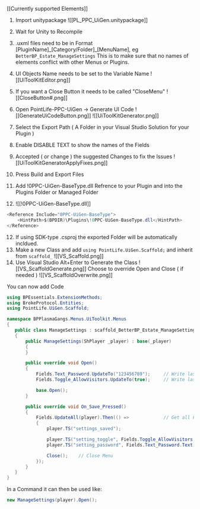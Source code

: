 
[[Currently supported Elements]]

1. Import unitypackage
	![[PL_PPC_UiGen.unitypackage]]
2. Wait for Unity to Recompile
3. .uxml files need to be in Format [PluginName]\_[Category/Folder]\_[MenuName], eg `BetterBP_Estate_ManageSettings`
	This is to make sure that no names of elements conflict with other Menus or Plugins.

4. UI Objects Name needs to be set to the Variable Name
	![[UiToolKitEditor.png]]
5. If you want a Close Button it needs to be called "CloseMenu"
	![[CloseButton#.png]]
6. Open PointLife-PPC-UiGen -> Generate UI Code
	![[GenerateUiCodeButton.png]]
	![[UiToolKitGenerator.png]]
7. Select the Export Path ( A Folder in your Visual Studio Solution for your Plugin )
8. Enable DISABLE TEXT to show the names of the Fields
9. Accepted ( or change ) the suggested Changes to fix the Issues
	![[UiToolKitGeneratorApplyFixes.png]]
10. Press Build and Export Files
11. Add !0PPC-UiGen-BaseType.dll Refrence to your Plugin and into the Plugins Folder or Managed Folder
12. ![[!0PPC-UiGen-BaseType.dll]]
```cs
<Reference Include="0PPC-UiGen-BaseType">
	<HintPath>$(BPDIR)\Plugins\!0PPC-UiGen-BaseType.dll</HintPath>
</Reference>
```
12. If using SDK-type .csproj the exported Folder will be automatically incldued.
13. Make a new Class and add `using PointLife.UiGen.Scaffold;` and inherit from `scaffold_`
	![[VS_Scaffold.png]]
14. Use Visual Studio Alt+Enter to Generate the Class
    ![[VS_ScaffoldGenerate.png]]
	Choose to override Open and Close ( if needed )
	![[VS_ScaffoldOverwrite.png]]

You can now add Code
 ```cs
using BPEssentials.ExtensionMethods;
using BrokeProtocol.Entities;
using PointLife.UiGen.Scaffold;

namespace BPPlasmaGangs.Menus.UiToolkit.Menus
{
	public class ManageSettings : scaffold_BetterBP_Estate_ManageSettings
	{
		public ManageSettings(ShPlayer _player) : base(_player)
		{
		}

		public override void Open()
		{
			Fields.Text_Password.UpdateTo("123456789");     // Write last Password
			Fields.Toggle_AllowVisitors.UpdateTo(true);     // Write last Toggle

			base.Open();
		}

		public override void On_Save_Pressed()
		{
			Fields.UpdateAll(player).Then(() =>             // Get all Fields from the Client
			{
				player.TS("settings_saved");

				player.TS("setting_toggle", Fields.Toggle_AllowVisitors.CheckboxValue);
				player.TS("setting_password", Fields.Text_Password.Text);

				Close();    // Close Menu
			});
		}
	}
}

```

In a Command it can then be used like:
```cs
new ManageSettings(player).Open();
```